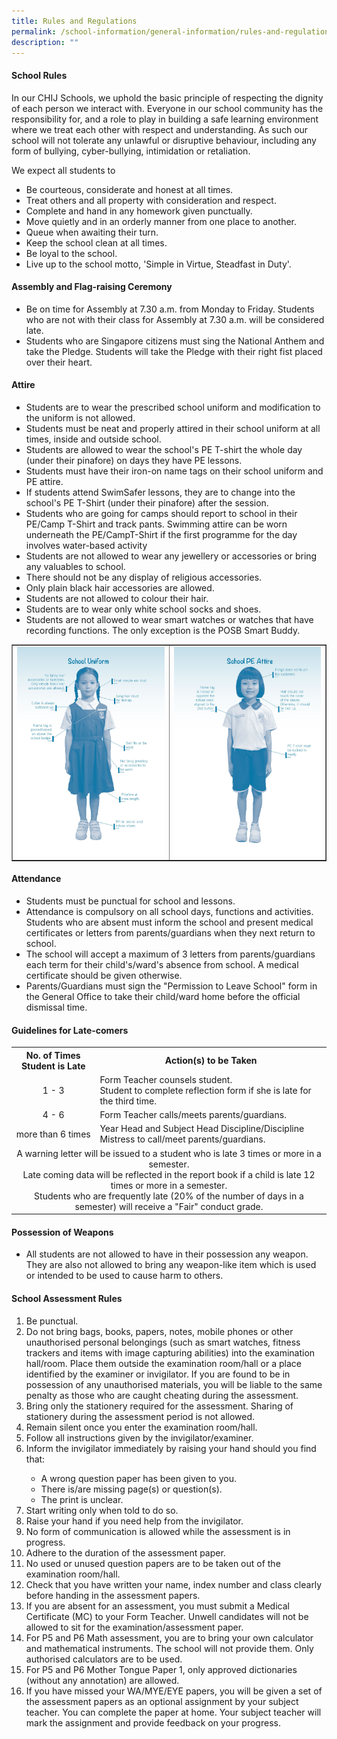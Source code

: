 ```yaml
---
title: Rules and Regulations
permalink: /school-information/general-information/rules-and-regulations/
description: ""
---
```

<h4><strong>School Rules</strong></h4>
<p>In our CHIJ Schools, we uphold the basic principle of respecting the dignity of each person we interact with. Everyone in our school community has the responsibility for, and a role to play in building a safe learning environment where we treat each other with respect and understanding. As such our school will not tolerate any unlawful or disruptive behaviour, including any form of bullying, cyber-bullying, intimidation or retaliation.</p>
<p>We expect all students to</p>
<ul>
<li>Be courteous, considerate and honest at all times.</li>
<li>Treat others and all property with consideration and respect.</li>
<li>Complete and hand in any homework given punctually.</li>
<li>Move quietly and in an orderly manner from one place to another.</li>
<li>Queue when awaiting their turn.</li>
<li>Keep the school clean at all times.</li>
<li>Be loyal to the school.</li>
<li>Live up to the school motto, 'Simple in Virtue, Steadfast in Duty'.</li>
</ul>
<h4><strong>Assembly and Flag-raising Ceremony</strong></h4>
<ul>
<li>Be on time for Assembly at 7.30 a.m. from Monday to Friday. Students who are not with their class for Assembly at 7.30 a.m. will be considered late.</li>
<li>Students who are Singapore citizens must sing the National Anthem and take the Pledge. Students will take the Pledge with their right fist placed over their heart.</li>
</ul>
<h4><strong>Attire</strong></h4>
<ul>
<li>Students are to wear the prescribed school uniform and modification to the uniform is not allowed.</li>
<li>Students must be neat and properly attired in their school uniform at all times, inside and outside school.</li>
<li>Students are allowed to wear the school's PE T-shirt the whole day (under their pinafore) on days they have PE lessons.</li>
<li>Students must have their iron-on name tags on their school uniform and PE attire.&nbsp;</li>
	<li>If students attend SwimSafer lessons, they are to change into the school's PE T-Shirt (under their pinafore) after the session.</li>
	<li>Students who are going for camps should report to school in their PE/Camp T-Shirt and track pants. Swimming attire can be worn underneath the PE/CampT-Shirt if the first programme for the day involves water-based activity</li>
<li>Students are not allowed to wear any jewellery or accessories or bring any valuables to school.</li>
<li>There should not be any display of religious accessories.</li>
<li>Only plain black hair accessories are allowed.</li>
<li>Students are not allowed to colour their hair.</li>
<li>Students are to wear only white school socks and shoes.</li>
<li>Students are not allowed to wear smart watches or watches that have recording functions. The only exception is the POSB Smart Buddy.</li>
</ul>
<table style="border-collapse: collapse; width: 100%;" border="1">
<tbody>
<tr>
<td style="width: 50%;"><img src="/images/attire.jpg"></td>
<td style="width: 50%;"><img src="/images/attire1.jpg"></td>
</tr>
</tbody>
</table>
<h4><strong>Attendance</strong></h4>
<ul>
<li>Students must be punctual for school and lessons.</li>
<li>Attendance is compulsory on all school days, functions and activities. Students who are absent must inform the school and present medical certificates or letters from parents/guardians when they next return to school.</li>
<li>The school will accept a maximum of 3 letters from parents/guardians each term for their child's/ward's absence from school. A medical certificate should be given otherwise.</li>
<li>Parents/Guardians must sign the "Permission to Leave School" form in the General Office to take their child/ward home before the official dismissal time.</li>
</ul>
<h4><strong>Guidelines for Late-comers</strong></h4>
<table>
<tbody>
<tr>
<th style="text-align: center;">No. of Times Student is Late</th>
<th style="text-align: center;">Action(s) to be Taken</th>
</tr>
<tr>
<td style="text-align: center;">1 - 3</td>
<td>
<div>Form Teacher counsels student.</div>
<div>Student to complete reflection form if she is late for the third time.</div>
</td>
</tr>
<tr>
<td style="text-align: center;">4 - 6</td>
<td>Form Teacher calls/meets parents/guardians.</td>
</tr>
<tr>
<td style="text-align: center;">more than 6 times</td>
<td>Year Head and Subject Head Discipline/Discipline Mistress to call/meet parents/guardians.&nbsp;</td>
</tr>
<tr>
<td colspan="2">
<div style="text-align: center;">A warning letter will be issued to a student who is late 3 times or more in a semester.</div>
<div style="text-align: center;">Late coming data will be reflected in the report book if a child is late 12 times or more in a semester.</div>
<div style="text-align: center;">Students who are frequently late (20% of the number of days in a semester) will receive a "Fair" conduct grade.</div>
</td>
</tr>
</tbody>
</table>
<h4><strong>Possession of Weapons</strong></h4>
<ul>
<li>All students are not allowed to have in their possession any weapon. They are also not allowed to bring any weapon-like item which is used or intended to be used to cause harm to others.</li>
</ul>
<h4><strong>School Assessment Rules</strong></h4>
<ol>
<li>Be punctual.</li>
<li>Do not bring bags, books, papers, notes, mobile phones or other unauthorised personal belongings (such as smart watches, fitness trackers and items with image capturing abilities) into the examination hall/room. Place them outside the examination room/hall or a place identified by the examiner or invigilator. If you are found to be in possession of any unauthorised materials, you will be liable to the same penalty as those who are caught cheating during the assessment.</li>
<li>Bring only the stationery required for the assessment. Sharing of stationery during the assessment period is not allowed.</li>
<li>Remain silent once you enter the examination room/hall.</li>
<li>Follow all instructions given by the invigilator/examiner.</li>
<li>Inform the invigilator immediately by raising your hand should you find that:</li>
<ul>
<li>A wrong question paper has been given to you.</li>
<li>There is/are missing page(s) or question(s).</li>
<li>The print is unclear.</li>
</ul>
<li>Start writing only when told to do so.</li>
<li>Raise your hand if you need help from the invigilator.</li>
<li>No form of communication is allowed while the assessment is in progress.</li>
<li>Adhere to the duration of the assessment paper.</li>
<li>No used or unused question papers are to be taken out of the examination room/hall.</li>
<li>Check that you have written your name, index number and class clearly before handing in the assessment papers.</li>
<li>If you are absent for an assessment, you must submit a Medical Certificate (MC) to your Form Teacher. Unwell candidates will not be allowed to sit for the examination/assessment paper.</li>
<li>For P5 and P6 Math assessment, you are to bring your own calculator and mathematical instruments. The school will not provide them. Only authorised calculators are to be used.</li>
<li>For P5 and P6 Mother Tongue Paper 1, only approved dictionaries (without any annotation) are allowed.</li>
<li>If you have missed your WA/MYE/EYE papers, you will be given a set of the assessment papers as an optional assignment by your subject teacher. You can complete the paper at home. Your subject teacher will mark the assignment and provide feedback on your progress.</li>
</ol>